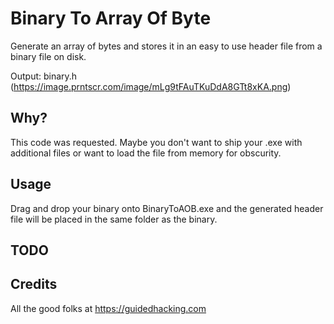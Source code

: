 # Binary To Array Of Byte

Generate an array of bytes and stores it in an easy to use header file from a binary file on disk.

Output:
binary.h
(https://image.prntscr.com/image/mLg9tFAuTKuDdA8GTt8xKA.png)

## Why?

This code was requested.  Maybe you don't want to ship your .exe with additional files or want to load the file from memory for obscurity.

## Usage

Drag and drop your binary onto BinaryToAOB.exe and the generated header file will be placed in the same folder as the binary.

## TODO

## Credits

All the good folks at https://guidedhacking.com